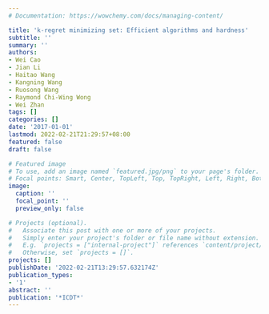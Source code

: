```yaml
---
# Documentation: https://wowchemy.com/docs/managing-content/

title: 'k-regret minimizing set: Efficient algorithms and hardness'
subtitle: ''
summary: ''
authors:
- Wei Cao
- Jian Li
- Haitao Wang
- Kangning Wang
- Ruosong Wang
- Raymond Chi-Wing Wong
- Wei Zhan
tags: []
categories: []
date: '2017-01-01'
lastmod: 2022-02-21T21:29:57+08:00
featured: false
draft: false

# Featured image
# To use, add an image named `featured.jpg/png` to your page's folder.
# Focal points: Smart, Center, TopLeft, Top, TopRight, Left, Right, BottomLeft, Bottom, BottomRight.
image:
  caption: ''
  focal_point: ''
  preview_only: false

# Projects (optional).
#   Associate this post with one or more of your projects.
#   Simply enter your project's folder or file name without extension.
#   E.g. `projects = ["internal-project"]` references `content/project/deep-learning/index.md`.
#   Otherwise, set `projects = []`.
projects: []
publishDate: '2022-02-21T13:29:57.632174Z'
publication_types:
- '1'
abstract: ''
publication: '*ICDT*'
---
```

